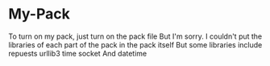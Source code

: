 # My-Pack
To turn on my pack, just turn on the pack file But I'm sorry. I couldn't put the libraries of each part of the pack in the pack itself But some libraries include repuests urllib3 time socket And datetime
